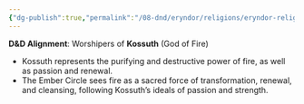 ```yaml
---
{"dg-publish":true,"permalink":"/08-dnd/eryndor/religions/eryndor-religion-the-ember-circle/"}
---
```




**D&D Alignment**: Worshipers of **Kossuth** (God of Fire)

- Kossuth represents the purifying and destructive power of fire, as well as passion and renewal.
- The Ember Circle sees fire as a sacred force of transformation, renewal, and cleansing, following Kossuth’s ideals of passion and strength.